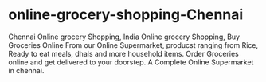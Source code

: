 # online-grocery-shopping-Chennai
 Chennai Online grocery Shopping, India Online grocery Shopping, Buy Groceries Online From our Online Supermarket, producst ranging from Rice, Ready to eat meals, dhals and more household items. Order Groceries online and get delivered to your doorstep. A Complete Online Supermarket in chennai.
